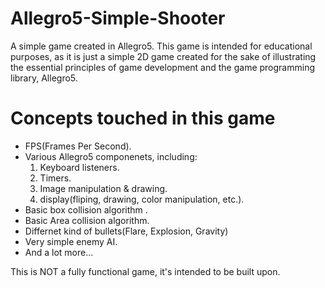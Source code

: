 Allegro5-Simple-Shooter
=======================

A simple game created in Allegro5. This game is intended for educational purposes, as it is just a simple 2D game
created for the sake of illustrating the essential principles of game development and the game programming 
library, Allegro5.


Concepts touched in this game 
==========================================

+ FPS(Frames Per Second).
+ Various Allegro5 componenets, including: 
   1. Keyboard listeners.
   2. Timers.
   3. Image manipulation & drawing.
   4. display(fliping, drawing, color manipulation, etc.).
+ Basic box collision algorithm .
+ Basic Area collision algorithm.
+ Differnet kind of bullets(Flare, Explosion, Gravity)
+ Very simple enemy AI.
+ And a lot more...

  
  
This is NOT a fully functional game, it's intended to be built upon.

